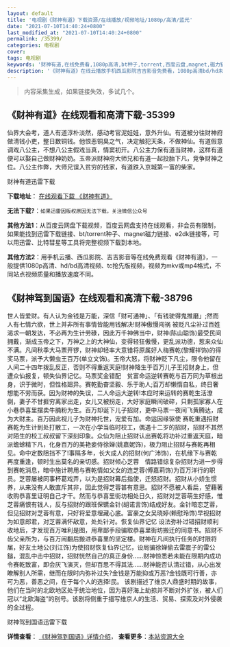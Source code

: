 ```yaml
---
layout: default
title: '电视剧《财神有道》下载资源/在线播放/视频地址/1080p/高清/蓝光'
date: "2021-07-10T14:40:24+0800"
last_modified_at: "2021-07-10T14:40:24+0800"
permalink: /35399/
categories: 电视剧
cover:
tags: 电视剧
keywords: '财神有道,在线免费看,1080p高清,bt种子,torrent,百度云盘,magnet,磁力链,迅雷下载资源'
description: '《财神有道》在线云播放手机西瓜影院吉吉影音免费看，1080p高清bd/hd未删减完整版和tc抢先枪版，mkv/mp4格式，附带bt/torrent种子、magnet/磁力链、百度云盘、网盘资源迅雷下载链接'
---
```


>内容采集生成，如果链接失效，多试几个。


## 《财神有道》在线观看和高清下载-35399

仙界大会考，道人有道淳朴淡然，感动考官泥娃娃，意外升仙。有道被分往财神府做清钱小吏，整日数铜钱。他恨恶铜臭之气，决定触犯天条，不做神仙。有道假意调戏八公主，不想八公主假戏当真，情窦初开。八公主力保有道当财神，这样有道便可以娶自己做财神奶奶。玉帝派财神府大师兄和有道一起投胎下凡，竞争财神之位。八公主作弊，大师兄误入贫穷的钱家，有道跌入京城第一富的柴家。</p>


财神有道迅雷下载

**下载地址**： [在线观看下载 《财神有道》](https://www.993dy.com//vod-detail-id-12119.html) 


**无法下载?**：`如果迅雷因版权原因无法下载，关注微信公众号 `

**其他方法1**：从百度云网盘下载视频，百度云网盘支持在线观看，非会员有限制，如果能找到迅雷下载链接、bt/torrent种子、magnet磁力链接、e2dk链接等，可以用迅雷、比特彗星等工具将完整视频下载到本地。

**其他方法2**：用手机云播、西瓜影院、吉吉影音等在线免费观看《财神有道》，一般提供1080p高清、hd/bd高清视频、tc抢先版视频，视频为mkv或mp4格式，不同站点视频质量和播放速度不同。


## 《财神驾到国语》在线观看和高清下载-38796

世人皆爱财。有人认为金钱是万能，深信「财可通神」、「有钱驶得鬼推磨」;然而人有七情六欲，世上并非所有事情皆能用钱解决!财神傲慢闯祸 被贬凡尘补过百姓渴求一朝发达，不必再为生计劳碌，因此万千神佛当中，财神(陈山聪饰)最受民间拥戴，渐成玉帝之下，万神之上的大神仙，变得轻狂傲慢，更乱派功德，惹来众仙不满。凡间秋季大马票开锣，财神却轻率大意错将原属好人梅赛乾(黎耀祥饰)的得奖马票，派予大懒虫王百万(单立文饰)。玉帝大怒，将财神贬下凡尘，限令他留在人间二十四年拨乱反正，否则不得重返天庭!财神降生于百万儿子王招财身上，但遭众仙报复，顿失仙界记忆。马票奖金错配　贫富命运逆转赛乾与百万同为草根出身，识于微时，但性格廻异。赛乾勤奋坚毅、乐于助人;百万却懒惰自私，终日奢想能不劳而获。因为财神的失误，二人命运大逆转!本应时来运转的赛乾生活潦倒，妻子不甘捱穷离家出走，女儿又被拐走，大好家庭瞬间破碎，只剩孤家寡人在小巷恭喜里摆卖牛腩粉为生。百万却诞下儿子招财，更中马票一夜间飞黄腾达，成为大财主。百万因此视儿子为财神托世，宠爱有加。命运因缘驱使 赛乾重遇招财赛乾为生计到处打散工，一次在小学当临时校工，偶遇十二岁的招财，招财不其然对陌生的校工叔叔留下深刻印象。众仙为阻止招财认出赛乾将功补过重返天庭，暗派蟾蜍精下凡，化身百万的美艳妾侍徐婵(姚嘉妮饰)，极力阻止招财与赛乾再相见。命中定数阻挡不了!事隔多年，长大成人的招财(何广沛饰)，在机缘下与赛乾再度重逢，顿时生出莫名的亲切感。招财倾心芝蓉　情路错综复杂招财为进一步得到赛乾消息，暗中施计聘用与赛乾情如父女的连芝蓉(傅嘉莉饰)为百万洋行的职员。芝蓉屡被同事杯葛戏弄，以为是招财幕后指使，迁怒招财。招财从小娇生惯养，从来没有人敢直斥其非，因此觉得芝蓉甚有意思。招财不愿被人看扁，望藉著收购恭喜里证明自己才干。然而与恭喜里街坊相处日久，招财对芝蓉萌生好感，惟芝蓉痛恨有钱人，反与招财的跟班保镳金针(胡诺言饰)结成好友。金针暗恋芝蓉，但见招财对芝蓉有意，只好将爱意埋藏心底。富豪之女吴晓婷(赖慰玲饰)早视招财为如意郎君，对芝蓉满怀敌意，处处针对。恢复仙界记忆 设法弥补过错招财顺利收地后，才发现百万唯利是图，用卑鄙手段骗取恭喜里街坊搬迁的同意书。招财不齿父亲所为，与百万闹翻后搬进恭喜里的坚定楼。财神在凡间执行任务的时限将届，好友土地公(刘江饰)为使招财恢复仙界记忆，设局骗徐婵偷去雷震子的雷公鎚，混乱中击中招财，招财恍然自己的真正身份……财神惊悉若未能在限期内成功令赛乾致富，即会灰飞演灭，但却百思不得其法……财神能否认清过错，从心出发瞭解别人所需，继而在限时内弥补过失?金钱是万能抑或万恶?金钱既可行善，亦可为恶，善恶之间，在于每个人的选择!民。 该剧描述了维京人鼎盛时期的故事，他们在当时的北欧地区处于统治地位，因为喜好海上劫掠并不断对外扩张，被人们冠以“北欧海盗”的别号。该剧将侧重于描写维京人的生活、贸易、探索及对外侵袭的全过程。


财神驾到国语迅雷下载

**详情查看**： [《财神驾到国语》详情介绍](/movie/38796/)， **查看更多**：[本站资源大全](/movie/t/all/)

